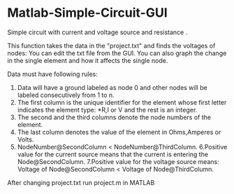 # Matlab-Simple-Circuit-GUI
Simple circuit with current and voltage source and resistance . 

This function takes the data in the "project.txt" and finds the voltages of nodes:
You can edit the txt file from the GUI.
You can also graph the change in the single element and how it affects the single node.

Data must have following rules:
1. Data will have a ground labeled as node 0 and other nodes will be labeled consecutively from 1 to n.
2. The first column is the unique identifier for the element whose first letter indicates the element type:
    *R,I or V and the rest is an integer.
3. The second and the third columns denote the node numbers of the element.
4. The last column denotes the value of the element in Ohms,Amperes or Volts.
5. NodeNumber@SecondColumn < NodeNumber@ThirdColumn.
6.Positive value for the current source means that the current is entering the Node@SecondColumn.
7.Positive value for the voltage source means: Voltage of Node@SecondColumn < Voltage of Node@ThirdColumn.

After changing project.txt run project.m in MATLAB


